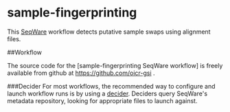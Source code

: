 # sample-fingerprinting

This [SeqWare](http://seqware.github.io/) workflow detects putative sample swaps using alignment files.

##Workflow

The source code for the [sample-fingerprinting SeqWare workflow] is freely available from github at https://github.com/oicr-gsi .

###Decider
For most workflows, the recommended way to configure and launch workflow runs is by using a [decider](http://seqware.github.io/docs/6-pipeline/basic_deciders/). Deciders query SeqWare's metadata repository, looking for appropriate files to launch against.
